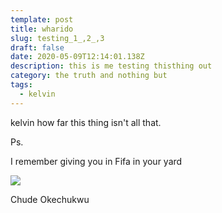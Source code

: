 ```yaml
---
template: post
title: wharido
slug: testing_1_,2_,3
draft: false
date: 2020-05-09T12:14:01.138Z
description: this is me testing thisthing out
category: the truth and nothing but
tags:
  - kelvin
---
```

kelvin how far this thing isn't all that. 

Ps. 

I remember giving you in Fifa in your yard

![](/media/img-20200501-wa0006-1-.jpg)

Chude Okechukwu